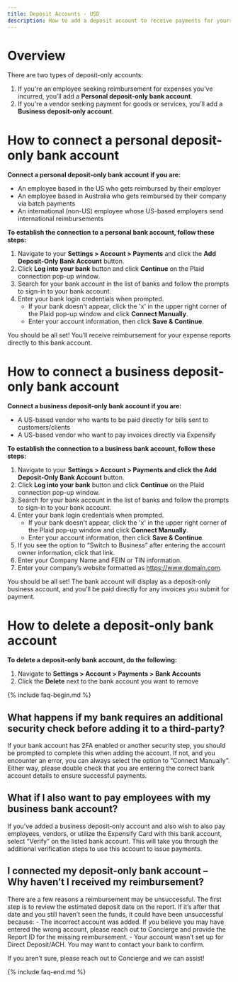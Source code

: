 ```yaml
---
title: Deposit Accounts - USD
description: How to add a deposit account to receive payments for yourself or your business (US)
---
```

# Overview  

There are two types of deposit-only accounts:  

1. If you're an employee seeking reimbursement for expenses you’ve incurred, you’ll add a **Personal deposit-only bank account**.
2. If you're a vendor seeking payment for goods or services, you’ll add a **Business deposit-only account**.  

# How to connect a personal deposit-only bank account

**Connect a personal deposit-only bank account if you are:**  

- An employee based in the US who gets reimbursed by their employer 
- An employee based in Australia who gets reimbursed by their company via batch payments
- An international (non-US) employee whose US-based employers send international reimbursements

**To establish the connection to a personal bank account, follow these steps:**  

1. Navigate to your **Settings > Account > Payments** and click the **Add Deposit-Only Bank Account** button.
2. Click **Log into your bank** button and click **Continue** on the Plaid connection pop-up window.
3. Search for your bank account in the list of banks and follow the prompts to sign-in to your bank account.
4. Enter your bank login credentials when prompted.
    - If your bank doesn't appear, click the 'x' in the upper right corner of the Plaid pop-up window and click **Connect Manually**.
    - Enter your account information, then click **Save & Continue**.

You should be all set! You’ll receive reimbursement for your expense reports directly to this bank account. 

# How to connect a business deposit-only bank account  

**Connect a business deposit-only bank account if you are:**  

- A US-based vendor who wants to be paid directly for bills sent to customers/clients
- A US-based vendor who want to pay invoices directly via Expensify

**To establish the connection to a business bank account, follow these steps:**    

1. Navigate to your **Settings > Account > Payments and click the Add Deposit-Only Bank Account** button.
2. Click **Log into your bank** button and click **Continue** on the Plaid connection pop-up window.
3. Search for your bank account in the list of banks and follow the prompts to sign-in to your bank account.
4. Enter your bank login credentials when prompted.
    - If your bank doesn't appear, click the 'x' in the upper right corner of the Plaid pop-up window and click **Connect Manually**.
    - Enter your account information, then click **Save & Continue**.
5. If you see the option to “Switch to Business” after entering the account owner information, click that link.
6. Enter your Company Name and FEIN or TIN information.
7. Enter your company’s website formatted as https://www.domain.com.
  
You should be all set! The bank account will display as a deposit-only business account, and you’ll be paid directly for any invoices you submit for payment.   

# How to delete a deposit-only bank account  

**To delete a deposit-only bank account, do the following:**  

1. Navigate to **Settings > Account > Payments > Bank Accounts** 
2. Click the **Delete** next to the bank account you want to remove

{% include faq-begin.md %}  

## **What happens if my bank requires an additional security check before adding it to a third-party?**  

If your bank account has 2FA enabled or another security step, you should be prompted to complete this when adding the account. If not, and you encounter an error, you can always select the option to “Connect Manually”. Either way, please double check that you are entering the correct bank account details to ensure successful payments.  

## **What if I also want to pay employees with my business bank account?**  

If you’ve added a business deposit-only account and also wish to also pay employees, vendors, or utilize the Expensify Card with this bank account, select “Verify” on the listed bank account. This will take you through the additional verification steps to use this account to issue payments.  

## **I connected my deposit-only bank account – Why haven’t I received my reimbursement?**  

There are a few reasons a reimbursement may be unsuccessful. The first step is to review the estimated deposit date on the report. If it’s after that date and you still haven’t seen the funds, it could have been unsuccessful because:
    - The incorrect account was added. If you believe you may have entered the wrong account, please reach out to Concierge and provide the Report ID for the missing reimbursement.
    - Your account wasn’t set up for Direct Deposit/ACH. You may want to contact your bank to confirm. 

If you aren’t sure, please reach out to Concierge and we can assist!

{% include faq-end.md %}
